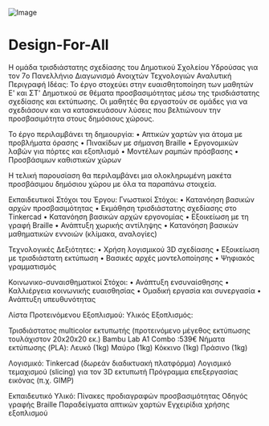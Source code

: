 ![Image](https://github.com/user-attachments/assets/1c3c52f6-7093-4480-a8c2-744f1c344eaf)

# Design-For-All
Η ομάδα τρισδιάστατης σχεδίασης του Δημοτικού Σχολείου Υδρούσας για τον 7o Πανελλήνιο Διαγωνισμό Ανοιχτών Τεχνολογιών
Αναλυτική Περιγραφή Ιδέας:
Το έργο στοχεύει στην ευαισθητοποίηση των μαθητών Ε' και ΣΤ' Δημοτικού σε θέματα προσβασιμότητας μέσω της τρισδιάστατης σχεδίασης και εκτύπωσης. Οι μαθητές θα εργαστούν σε ομάδες για να σχεδιάσουν και να κατασκευάσουν λύσεις που βελτιώνουν την προσβασιμότητα στους δημόσιους χώρους.

Το έργο περιλαμβάνει τη δημιουργία:
•	Απτικών χαρτών για άτομα με προβλήματα όρασης
•	Πινακίδων με σήμανση Braille
•	Εργονομικών λαβών για πόρτες και εξοπλισμό
•	Μοντέλων ραμπών πρόσβασης
•	Προσβάσιμων καθιστικών χώρων

Η τελική παρουσίαση θα περιλαμβάνει μια ολοκληρωμένη μακέτα προσβάσιμου δημόσιου χώρου με όλα τα παραπάνω στοιχεία.

Εκπαιδευτικοί Στόχοι του Έργου:
Γνωστικοί Στόχοι:
•	Κατανόηση βασικών αρχών προσβασιμότητας
•	Εκμάθηση τρισδιάστατης σχεδίασης στο Tinkercad
•	Κατανόηση βασικών αρχών εργονομίας
•	Εξοικείωση με τη γραφή Braille
•	Ανάπτυξη χωρικής αντίληψης
•	Κατανόηση βασικών μαθηματικών εννοιών (κλίμακα, αναλογίες)

Τεχνολογικές Δεξιότητες:
•	Χρήση λογισμικού 3D σχεδίασης
•	Εξοικείωση με τρισδιάστατη εκτύπωση
•	Βασικές αρχές μοντελοποίησης
•	Ψηφιακός γραμματισμός

Κοινωνικο-συναισθηματικοί Στόχοι:
•	Ανάπτυξη ενσυναίσθησης
•	Καλλιέργεια κοινωνικής ευαισθησίας
•	Ομαδική εργασία και συνεργασία
•	Ανάπτυξη υπευθυνότητας

Λίστα Προτεινόμενου Εξοπλισμού:
Υλικός Εξοπλισμός:

Τρισδιάστατος multicolor εκτυπωτής (προτεινόμενο μέγεθος εκτύπωσης τουλάχιστον 20x20x20 εκ.)
Bambu Lab A1 Combo :539€
Νήματα εκτύπωσης (PLA):
Λευκό (1kg)
Μαύρο (1kg)
Κόκκινο (1kg)
Πράσινο (1kg)

Λογισμικό:
Tinkercad (δωρεάν διαδικτυακή πλατφόρμα)
Λογισμικό τεμαχισμού (slicing) για τον 3D εκτυπωτή
Πρόγραμμα επεξεργασίας εικόνας (π.χ. GIMP)

Εκπαιδευτικό Υλικό:
Πίνακες προδιαγραφών προσβασιμότητας
Οδηγός γραφής Braille
Παραδείγματα απτικών χαρτών
Εγχειρίδια χρήσης εξοπλισμού
